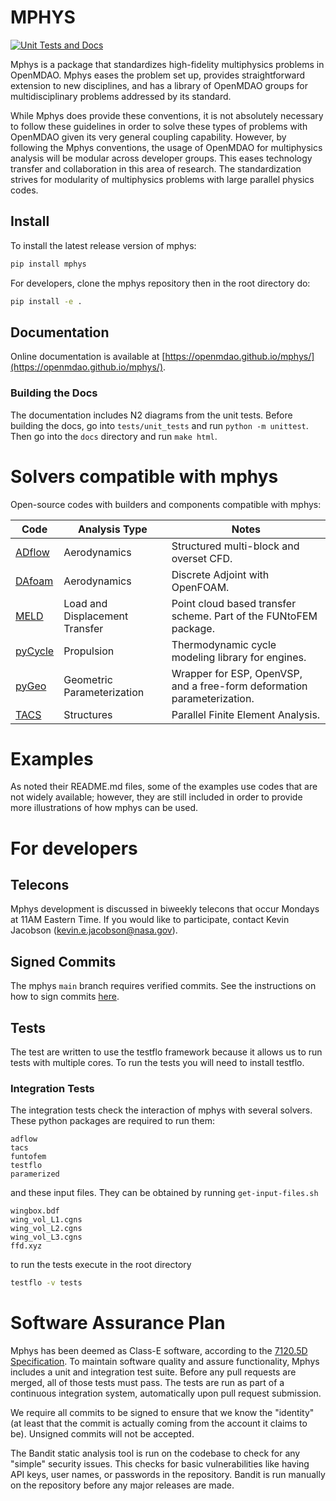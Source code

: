 # MPHYS
[![Unit Tests and Docs](https://github.com/OpenMDAO/mphys/actions/workflows/unit_tests_and_docs.yml/badge.svg)](https://github.com/OpenMDAO/mphys/actions/workflows/unit_tests_and_docs.yml)

Mphys is a package that standardizes high-fidelity multiphysics problems in OpenMDAO.
Mphys eases the problem set up, provides straightforward extension to new disciplines, and has a library of OpenMDAO groups for multidisciplinary problems addressed by its standard.

While Mphys does provide these conventions, it is not absolutely necessary to follow these guidelines in order to solve these types of problems with OpenMDAO given its very general coupling capability.
However, by following the Mphys conventions, the usage of OpenMDAO for multiphysics analysis will be modular across developer groups.
This eases technology transfer and collaboration in this area of research.
The standardization strives for modularity of multiphysics problems with large parallel physics codes.

## Install
To install the latest release version of mphys:
```bash
pip install mphys
```

For developers, clone the mphys repository then in the root directory do:
```bash
pip install -e .
```

## Documentation
Online documentation is available at [https://openmdao.github.io/mphys/](https://openmdao.github.io/mphys/).

### Building the Docs
The documentation includes N2 diagrams from the unit tests. Before building the docs, go into `tests/unit_tests` and run `python -m unittest`.
Then go into the `docs` directory and run `make html`.

# Solvers compatible with mphys
Open-source codes with builders and components compatible with mphys:

| Code                                                       | Analysis Type                  | Notes                                                                                              |
|------------------------------------------------------------|--------------------------------|----------------------------------------------------------------------------------------------------|
|[ADflow](https://github.com/mdolab/adflow)                  | Aerodynamics                   | Structured multi-block and overset CFD.                                                            |
|[DAfoam](https://github.com/mdolab/dafoam)                  | Aerodynamics                   | Discrete Adjoint with OpenFOAM.                                                                    |
|[MELD](https://github.com/smdogroup/funtofem)               | Load and Displacement Transfer | Point cloud based transfer scheme. Part of the FUNtoFEM package.                                   |
|[pyCycle](https://github.com/OpenMDAO/pyCycle)              | Propulsion                     | Thermodynamic cycle modeling library for engines.                                                  |
|[pyGeo](https://github.com/mdolab/pygeo)                    | Geometric Parameterization     | Wrapper for ESP, OpenVSP, and a free-form deformation parameterization.                            |
|[TACS](https://github.com/smdogroup/tacs)                   | Structures                     | Parallel Finite Element Analysis.                                                                  |

# Examples
As noted their README.md files, some of the examples use codes that are not widely available;
however, they are still included in order to provide more illustrations of how mphys can be used.

# For developers

## Telecons

Mphys development is discussed in biweekly telecons that occur Mondays at 11AM Eastern Time.
If you would like to participate, contact Kevin Jacobson (kevin.e.jacobson@nasa.gov).

## Signed Commits
The mphys `main` branch requires verified commits. See the instructions on how to sign commits [here](https://openmdao.org/newdocs/versions/latest/other_useful_docs/developer_docs/signing_commits.html).

## Tests
The test are written to use the testflo framework because it allows us to run tests with multiple cores.
To run the tests you will need to install testflo.

### Integration Tests
The integration tests check the interaction of mphys with several solvers.
These python packages are required to run them:
```
adflow
tacs
funtofem
testflo
paramerized
```
and these input files. They can be obtained by running `get-input-files.sh`
```
wingbox.bdf
wing_vol_L1.cgns
wing_vol_L2.cgns
wing_vol_L3.cgns
ffd.xyz
```

to run the tests execute in the root directory
```bash
testflo -v tests
```

# Software Assurance Plan

Mphys has been deemed as Class-E software, according to the [7120.5D Specification](https://www.nasa.gov/pdf/423715main_NPR_7120-5_HB_FINAL-02-25-10.pdf).
To maintain software quality and assure functionality, Mphys includes a unit and integration test suite.
Before any pull requests are merged, all of those tests must pass.
The tests are run as part of a continuous integration system, automatically upon pull request submission.

We require all commits to be signed to ensure that we know the "identity" (at least that the commit is actually coming from the account it claims to be).
Unsigned commits will not be accepted.

The Bandit static analysis tool is run on the codebase to check for any "simple" security issues.
This checks for basic vulnerabilities like having API keys, user names, or passwords in the repository.
Bandit is run manually on the repository before any major releases are made.
